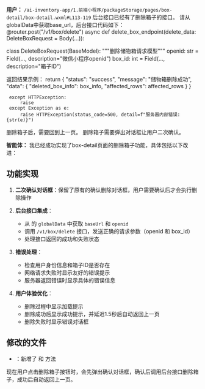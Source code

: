 **用户：** 
`/ai-inventory-app/1.前端小程序/packageStorage/pages/box-detail/box-detail.wxml#L113-119` 后台接口已经有了删除箱子的接口。
 请从globalData中获取base_url，后台接口代码如下： 
 @router.post("/v1/box/delete") 
 async def delete_box_endpoint(delete_data: DeleteBoxRequest = Body(...)): 
 
 class DeleteBoxRequest(BaseModel): 
     """删除储物箱请求模型""" 
     openid: str = Field(..., description="微信小程序openid") 
     box_id: int = Field(..., description="箱子ID") 
 
 返回结果示例： 
         return { 
             "status": "success", 
             "message": "储物箱删除成功", 
             "data": { 
                 "deleted_box_info": box_info, 
                 "affected_rows": affected_rows 
             } 
         } 
         
     except HTTPException: 
         raise 
     except Exception as e: 
         raise HTTPException(status_code=500, detail=f"服务器内部错误: {str(e)}") 
 
 删除箱子后，需要回到上一页。 
 删除箱子需要弹出对话框让用户二次确认。

**智能体：** 
我已经成功实现了box-detail页面的删除箱子功能，具体包括以下改进：

## 功能实现

1. **二次确认对话框**：保留了原有的确认删除对话框，用户需要确认后才会执行删除操作

2. **后台接口集成**：
   - 从 <mcfile name="app.js" path="/ai-inventory-app/1.前端小程序/app.js"></mcfile> 的 `globalData` 中获取 `baseUrl` 和 `openid`
   - 调用 `/v1/box/delete` 接口，发送正确的请求参数（openid 和 box_id）
   - 处理接口返回的成功和失败状态

3. **错误处理**：
   - 检查用户身份信息和箱子ID是否存在
   - 网络请求失败时显示友好的错误提示
   - 服务器返回错误时显示具体的错误信息

4. **用户体验优化**：
   - 删除过程中显示加载提示
   - 删除成功后显示成功提示，并延迟1.5秒后自动返回上一页
   - 删除失败时显示错误对话框

## 修改的文件

- <mcfile name="box-detail.js" path="/ai-inventory-app/1.前端小程序/packageStorage/pages/box-detail/box-detail.js"></mcfile>：新增了 <mcsymbol name="deleteBoxFromServer" filename="box-detail.js" path="/ai-inventory-app/1.前端小程序/packageStorage/pages/box-detail/box-detail.js" startline="335" type="function"></mcsymbol> 和 <mcsymbol name="requestDeleteBox" filename="box-detail.js" path="/ai-inventory-app/1.前端小程序/packageStorage/pages/box-detail/box-detail.js" startline="389" type="function"></mcsymbol> 方法

现在用户点击删除箱子按钮时，会先弹出确认对话框，确认后调用后台接口删除箱子，成功后自动返回上一页。